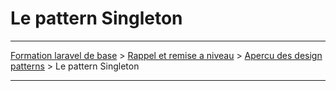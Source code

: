 # Le pattern Singleton

---

[Formation laravel de base](../../README.md) > [Rappel et remise a niveau](../README.md) > [Apercu des design patterns](README.md) > Le pattern Singleton

---